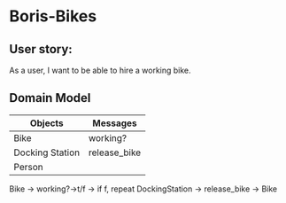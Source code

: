 # Boris-Bikes

## User story:
As a user, I want to be able to hire a working bike.

## Domain Model

|Objects | Messages |
| --- | --- |
| Bike | working?|
| Docking Station | release_bike |
| Person | |


Bike -> working?->t/f  -> if f, repeat
DockingStation -> release_bike -> Bike
